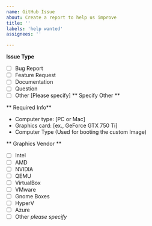 ```yaml
---
name: GitHub Issue
about: Create a report to help us improve
title: ''
labels: 'help wanted'
assignees: ''

---
```

**Issue Type**
- [ ] Bug Report
- [ ] Feature Request
- [ ] Documentation
- [ ] Question
- [ ] Other [Please specify]
** Specify Other **

** Required Info**
- Computer type: [PC or Mac]
- Graphics card: [ex., GeForce GTX 750 Ti]
- Computer Type (Used for booting the custom Image)

** Graphics Vendor **
- [ ] Intel
- [ ] AMD
- [ ] NVIDIA
- [ ] QEMU
- [ ] VirtualBox
- [ ] VMware
- [ ] Gnome Boxes
- [ ] HyperV
- [ ] Azure
- [ ] Other *please specify*
